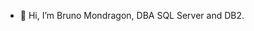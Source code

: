 - 👋 Hi, I’m Bruno Mondragon, DBA SQL Server and DB2.

<!---
mondragonsi/mondragonsi is a ✨ special ✨ repository because its `README.md` (this file) appears on your GitHub profile.
You can click the Preview link to take a look at your changes.
--->
